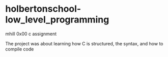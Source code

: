 # holbertonschool-low_level_programming
mhill 0x00 c assignment

The project was about learning how C is structured, the syntax, and how to compile code

